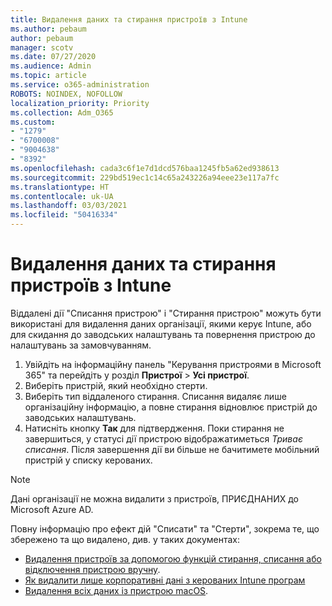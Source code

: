 ```yaml
---
title: Видалення даних та стирання пристроїв з Intune
ms.author: pebaum
author: pebaum
manager: scotv
ms.date: 07/27/2020
ms.audience: Admin
ms.topic: article
ms.service: o365-administration
ROBOTS: NOINDEX, NOFOLLOW
localization_priority: Priority
ms.collection: Adm_O365
ms.custom:
- "1279"
- "6700008"
- "9004638"
- "8392"
ms.openlocfilehash: cada3c6f1e7d1dcd576baa1245fb5a62ed938613
ms.sourcegitcommit: 229bd519ec1c14c65a243226a94eee23e117a7fc
ms.translationtype: HT
ms.contentlocale: uk-UA
ms.lasthandoff: 03/03/2021
ms.locfileid: "50416334"
---
```

# <a name="removing-data-and-wiping-devices-from-intune"></a>Видалення даних та стирання пристроїв з Intune

Віддалені дії "Списання пристрою" і "Стирання пристрою" можуть бути використані для видалення даних організації, якими керує Intune, або для скидання до заводських налаштувань та повернення пристрою до налаштувань за замовчуванням.

1. Увійдіть на інформаційну панель "Керування пристроями в Microsoft 365" та перейдіть у розділ **Пристрої** > **Усі пристрої**.
2. Виберіть пристрій, який необхідно стерти.
3. Виберіть тип віддаленого стирання. Списання видаляє лише організаційну інформацію, а повне стирання відновлює пристрій до заводських налаштувань.
4. Натисніть кнопку **Так** для підтвердження. Поки стирання не завершиться, у статусі дії пристрою відображатиметься *Триває списання*.
    Після завершення дії ви більше не бачитимете мобільний пристрій у списку керованих.

> [!NOTE]
> Дані організації не можна видалити з пристроїв, ПРИЄДНАНИХ до Microsoft Azure AD. 

Повну інформацію про ефект дій "Списати" та "Стерти", зокрема те, що збережено та що видалено, див. у таких документах:

- [Видалення пристроїв за допомогою функцій стирання, списання або відключення пристрою вручну](https://docs.microsoft.com/mem/intune/remote-actions/devices-wipe).
- [Як видалити лише корпоративні дані з керованих Intune програм](https://docs.microsoft.com/mem/intune/apps/apps-selective-wipe)
- [Видалення всіх даних із пристрою macOS](https://docs.microsoft.com/mem/intune/remote-actions/device-erase).